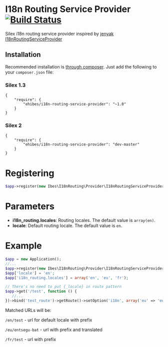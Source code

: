 I18n Routing Service Provider  [![Build Status](https://travis-ci.org/ehibes/silexI18nRoutingServiceProvider.svg?branch=master)](http://travis-ci.org/ehibes/silexI18nRoutingServiceProvider)
=============================

Silex i18n routing service provider inspired by [jenyak I18nRoutingServiceProvider](https://github.com/jenyak/I18nRoutingServiceProvider)

Installation
------------

Recommended installation is [through composer](http://getcomposer.org). Just add
the following to your `composer.json` file:
### Silex 1.3
    {
        "require": {
            "ehibes/i18n-routing-service-provider": "~1.0"
        }
    }
### Silex 2
    {
        "require": {
            "ehibes/i18n-routing-service-provider": "dev-master"
        }
    }

# Registering

```php
$app->register(new Ibes\I18nRouting\Provider\I18nRoutingServiceProvider());
```

# Parameters

* **i18n_routing.locales**: Routing locales. The default value is `array(en)`.
* **locale**: Default routing locale. The default value is `en`.

# Example

```php
$app = new Application();
//...
$app->register(new Ibes\I18nRouting\Provider\I18nRoutingServiceProvider());
$app['locale'] = 'en';
$app['i18n_routing.locales'] = array('en', 'eu', 'fr');

// There's no need to put {_locale} in route pattern
$app->get('/test', function () {
   //...
})->bind('test_route')->getRoute()->setOption('i18n', array('eu' => 'entsegu-bat'));
```
Matched URLs will be:

`/en/test` - url for default locale with prefix

`/eu/entsegu-bat` - url with prefix and translated

`/fr/test` - url with prefix